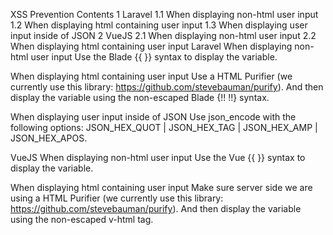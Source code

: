 XSS Prevention
Contents
1	Laravel
1.1	When displaying non-html user input
1.2	When displaying html containing user input
1.3	When displaying user input inside of JSON
2	VueJS
2.1	When displaying non-html user input
2.2	When displaying html containing user input
Laravel
When displaying non-html user input
Use the Blade {{ }} syntax to display the variable.

When displaying html containing user input
Use a HTML Purifier (we currently use this library: https://github.com/stevebauman/purify). And then display the variable using the non-escaped Blade {!! !!} syntax.

When displaying user input inside of JSON
Use json_encode with the following options: JSON_HEX_QUOT | JSON_HEX_TAG | JSON_HEX_AMP | JSON_HEX_APOS.

VueJS
When displaying non-html user input
Use the Vue {{ }} syntax to display the variable.

When displaying html containing user input
Make sure server side we are using a HTML Purifier (we currently use this library: https://github.com/stevebauman/purify). And then display the variable using the non-escaped v-html tag.
